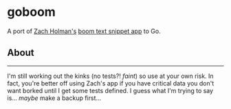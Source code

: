 # goboom
A port of [Zach Holman's](http://zachholman.com/) [boom text snippet app](https://github.com/holman/boom) to Go.

## About
---
I'm still working out the kinks (no tests?! *faint*) so use at your own risk. In fact, you're better off using Zach's app if you have critical data you don't want borked until I get some tests defined. I guess what I'm trying to say is... *maybe* make a backup first...